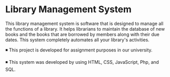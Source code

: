# Library Management System

This library management system is software that is designed to manage all the functions of a library. It helps librarians to maintain the database of new books and the books that are borrowed by members along with their due dates. This system completely automates all your library's activities.

◾ This project is developed for assignment purposes in our university. 

◾ This system was developed by using HTML, CSS, JavaScript, Php, and SQL.
